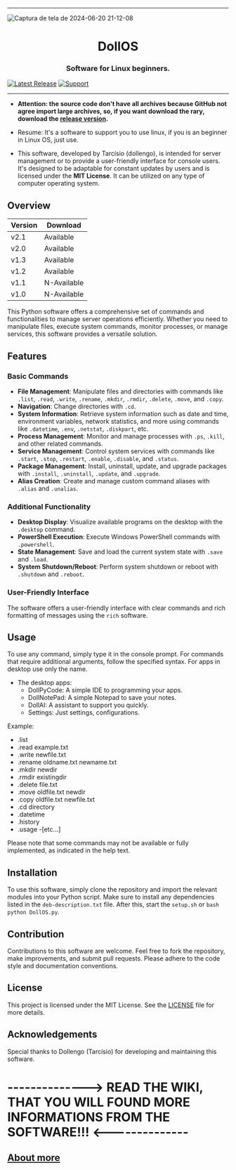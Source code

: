 ***

![Captura de tela de 2024-06-20 21-12-08](https://github.com/Dollengo/DollOS/assets/131563888/6225c3fc-7578-459f-96ef-212ad281bc39)

<h1 align="center">DollOS</h1>
<h3 align="center">Software for Linux beginners.</h3>

[![Latest Release](https://img.shields.io/badge/RELEASE-v2.1-green)][Download]
[![Support](https://img.shields.io/badge/Patreon-Support_Me-orange.svg?logo=Patreon)][Patreon]

***

- **Attention: the source code don't have all archives because GitHub not agree import large archives, so, if you want download the rary, download the [release version](https://github.com/Dollengo/DollOS/releases/tag/DollOS).**

- Resume: It's a software to support you to use linux, if you is an beginner in Linux OS, just use.

- This software, developed by Tarcísio (dollengo), is intended for server management or to provide a user-friendly interface for console users. It's designed to be adaptable for constant updates by users and is licensed under the **MIT License**. It can be utilized on any type of computer operating system.

## Overview


| Version |  Download  |
|---------|-------------|
|  v2.1   |  Available   |
|  v2.0   |  Available   |
|  v1.3   |  Available   |
|  v1.2   |  Available   |
|  v1.1   |  N-Available |
|  v1.0   |  N-Available |


This Python software offers a comprehensive set of commands and functionalities to manage server operations efficiently. Whether you need to manipulate files, execute system commands, monitor processes, or manage services, this software provides a versatile solution.

## Features

### Basic Commands

- **File Management**: Manipulate files and directories with commands like `.list`, `.read`, `.write`, `.rename`, `.mkdir`, `.rmdir`, `.delete`, `.move`, and `.copy`.
- **Navigation**: Change directories with `.cd`.
- **System Information**: Retrieve system information such as date and time, environment variables, network statistics, and more using commands like `.datetime`, `.env`, `.netstat`, `.diskpart`, etc.
- **Process Management**: Monitor and manage processes with `.ps`, `.kill`, and other related commands.
- **Service Management**: Control system services with commands like `.start`, `.stop`, `.restart`, `.enable`, `.disable`, and `.status`.
- **Package Management**: Install, uninstall, update, and upgrade packages with `.install`, `.uninstall`, `.update`, and `.upgrade`.
- **Alias Creation**: Create and manage custom command aliases with `.alias` and `.unalias`.

### Additional Functionality

- **Desktop Display**: Visualize available programs on the desktop with the `.desktop` command.
- **PowerShell Execution**: Execute Windows PowerShell commands with `.powershell`.
- **State Management**: Save and load the current system state with `.save` and `.load`.
- **System Shutdown/Reboot**: Perform system shutdown or reboot with `.shutdown` and `.reboot`.

### User-Friendly Interface

The software offers a user-friendly interface with clear commands and rich formatting of messages using the `rich` software.

## Usage

To use any command, simply type it in the console prompt. For commands that require additional arguments, follow the specified syntax.
For apps in desktop use only the name.
- The desktop apps:
    - DollPyCode: A simple IDE to programming your apps.
    - DollNotePad: A simple Notepad to save your notes.
    - DollAI: A assistant to support you quickly.
    - Settings: Just settings, configurations.

Example:
- .list
- .read example.txt
- .write newfile.txt
- .rename oldname.txt newname.txt
- .mkdir newdir
- .rmdir existingdir
- .delete file.txt
- .move oldfile.txt newdir
- .copy oldfile.txt newfile.txt
- .cd directory
- .datetime
- .history
- .usage
-[etc...]

Please note that some commands may not be available or fully implemented, as indicated in the help text.

## Installation

To use this software, simply clone the repository and import the relevant modules into your Python script. Make sure to install any dependencies listed in the `deb-description.txt` file. After this, start the `setup.sh` or ```bash  python DollOS.py```.

## Contribution

Contributions to this software are welcome. Feel free to fork the repository, make improvements, and submit pull requests. Please adhere to the code style and documentation conventions.

## License

This project is licensed under the MIT License. See the [LICENSE](./LICENSE) file for more details.

## Acknowledgements

Special thanks to Dollengo (Tarcísio) for developing and maintaining this software.

# --------------> READ THE WIKI, THAT YOU WILL FOUND MORE INFORMATIONS FROM THE SOFTWARE!!! <--------------
## [**About more**](https://github.com/Dollengo/DollOS/wiki)

[Download]: (https://github.com/Dollengo/DollOS/releases/tag/DollOS)
[Patreon]: (https://www.patreon.com/collection/608791)
